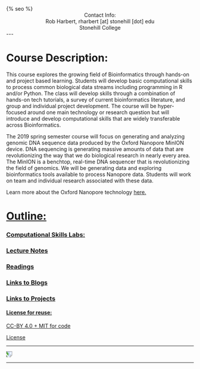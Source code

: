 ﻿<html>
  <head>
    {% seo %}
  </head>
</html>

<center>
Contact Info:<br>
Rob Harbert, 
rharbert [at] stonehill [dot] edu <br>
Stonehill College <br>
</center>
---

# Course Description:

This course explores the growing field of Bioinformatics through hands-on and project based learning. Students will develop basic computational skills to process common biological data streams including programming in R and/or Python. The class will develop skills through a combination of hands-on tech tutorials, a survey of current bioinformatics literature, and group and individual project development.  The course will be hyper-focused around one main technology or research question but will introduce and develop computational skills that are widely transferable across Bioinformatics.

The 2019 spring semester course will focus on generating and analyzing genomic DNA sequence data produced by the Oxford Nanopore MinION device. DNA sequencing is generating massive amounts of data that are revolutionizing the way that we do biological research in nearly every area. The MinION is a benchtop, real-time DNA sequencer that is revolutionizing the field of genomics. We will be generating data and exploring bioinformatics tools available to process Nanopore data. Students will work on team and individual research associated with these data.

Learn more about the Oxford Nanopore technology <a href="https://nanoporetech.com/products/minion"> here. 


# Outline:

### Computational Skills Labs:

### Lecture Notes

### Readings



### Links to Blogs

### Links to Projects




#### License for reuse: 

CC-BY 4.0 + MIT for code

<a href = "https://github.com/rsh249/bioinformatics/blob/master/LICENSE.md"> License


---

<image src='images/minion.jpg' style="transform:rotate(90deg);">

---






